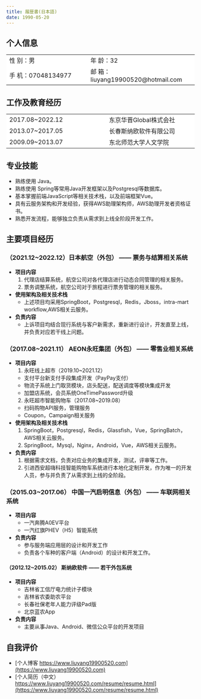```yaml
---
title: 履歴書(日本語)
date: 1990-05-20
---
```


## 个人信息 
<table>
    <tbody>
        <tr><td>性 别：男</td><td>年 龄：32</td></tr>
        <tr><td>手 机：07048134977 </td><td>邮 箱：liuyang19900520@hotmail.com </td></tr>
    </tbody>
</table>

## 工作及教育经历
<table>
    <tbody>
        <tr><td>2017.08~2022.12</td><td>东京华晋Global株式会社</td></tr>
        <tr><td>2013.07~2017.05</td><td>长春斯纳欧软件有限公司</td></tr>
        <tr><td>2009.09~2013.07</td><td>东北师范大学人文学院</td></tr>
    </tbody>
</table>

## 专业技能
* 熟练使用 Java。
* 熟练使用 Spring等常用Java开发框架以及Postgresql等数据库。
* 基本掌握前端JavaScript等相关技术栈，以及前端框架Vue。
* 具有云服务架构和开发经验，获得AWS助理架构师，AWS助理开发者资格证书。
* 熟悉开发流程，能够独立负责从需求到上线全阶段开发工作。

## 主要项目经历
### （2021.12~2022.12）日本航空（外包）  ——  票务与结算相关系统
* **项目内容**
  1. 代理店结算系统，航空公司对各代理店进行动态合同管理的相关服务。
  2. 票务调整系统，航空公司对于旅程进行票务管理的相关服务。
* **使用架构及相关技术栈**
  * 上述项目均采用SpringBoot，Postgresql，Redis，Jboss，intra-mart workflow,AWS相关云服务。
* **负责内容**
  * 上诉项目均结合现行系统与客户新需求，重新进行设计，开发直至上线，并负责对应若干线上问题。
### （2017.08~2021.11） AEON永旺集团（外包）  ——  零售业相关系统
* **项目内容**
  1. 永旺线上超市（2019.10~2021.12）
    * 支付平台新支付手段集成开发（PayPay支付）
    * 物流子系统上门取货模块，店头配送，配送调度等模块集成开发
    * 加盟店系统，会员系统OneTimePassword升级
  2. 永旺超市智能购物车（2017.08~2019.08）
    * 扫码购物API服务，管理服务
    * Coupon，Campaign相关服务
* **使用架构及相关技术栈**
  1. SpringBoot，Postgresql，Redis，Glassfish，Vue，SpringBatch，AWS相关云服务。
  2. SpringBoot，Mysql，Nginx，Android，Vue，AWS相关云服务。
* **负责内容**
  1. 根据需求文档，负责对应业务的集成开发，测试，评审等工作。
  2. 引进西安超嗨科技智能购物车系统进行本地化定制开发，作为唯一的开发人员，参与并负责了从需求到上线的全阶段。

### （2015.03~2017.06） 中国一汽启明信息（外包）  ——  车联网相关系统
* **项目内容**
  * 一汽奔腾A0EV平台
  * 一汽红旗PHEV（H5）智能系统
* **负责内容**
  * 参与服务端应用层的设计和开发工作
  * 负责各个车种的客户端（Android）的设计和开发工作。

#### （2012.12~2015.02） 斯纳欧软件  ——  若干外包系统
* **项目内容**
  * 吉林省工信厅电力统计子模块
  * 吉林省农委助农平台
  * 长春社保老年人能力评级Pad版
  * 北京蓝农App
* **负责内容** 
  * 主要从事Java、Android、微信公众平台的开发项目


## 自我评价 
* [个人博客 https://www.liuyang19900520.com](https://www.liuyang19900520.com)
* [个人简历（中文）https://www.liuyang19900520.com/resume/resume.html](https://www.liuyang19900520.com/resume/resume.html)

<style >
table, tr {
  border:none ! important ;  
  background:#FFFFFFFF ! important ;
}

td {
  border:none ! important ;  
  background:#FFFFFFFF ! important ;
  width:300px;
}
</style>

